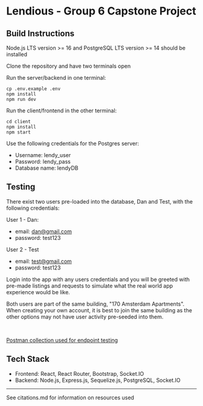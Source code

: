 # Lendious - Group 6 Capstone Project

## Build Instructions

Node.js LTS version >= 16 and PostgreSQL LTS version >= 14 should be installed

Clone the repository and have two terminals open

Run the server/backend in one terminal:
```
cp .env.example .env
npm install
npm run dev
```
Run the client/frontend in the other terminal:
```
cd client
npm install
npm start
```
Use the following credentials for the Postgres server:
- Username: lendy_user
- Password: lendy_pass
- Database name: lendyDB

## Testing

There exist two users pre-loaded into the database, Dan and Test, with the following credentials:

User 1 - Dan:
- email: dan@gmail.com
- password: test123

User 2 - Test
- email: test@gmail.com
- password: test123

Login into the app with any users credentials and you will be greeted with pre-made listings and requests to simulate what the real world app experience would be like. 

Both users are part of the same building, "170 Amsterdam Apartments".
When creating your own account, it is best to join the same building as the other options may not have user activity pre-seeded into them.

<br>

[Postman collection used for endpoint testing](https://solar-spaceship-776682.postman.co/workspace/Lendious-Workspace~efd69f12-b387-461c-8ea1-c9b03ac53fc8/collection/23311998-c29dca1a-998b-44c0-9091-97ed36876109?action=share&creator=23311998)


## Tech Stack

- Frontend: React, React Router, Bootstrap, Socket.IO
- Backend: Node.js, Express.js, Sequelize.js, PostgreSQL, Socket.IO

***

See citations.md for information on resources used

